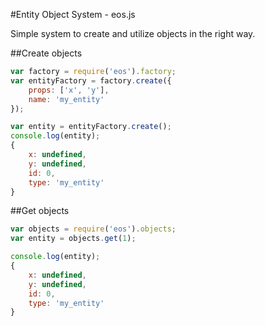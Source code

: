 #Entity Object System - eos.js

Simple system to create and utilize objects in the right way.

##Create objects
```js
var factory = require('eos').factory;
var entityFactory = factory.create({
    props: ['x', 'y'],
    name: 'my_entity'
});

var entity = entityFactory.create();
console.log(entity);
{
    x: undefined,
    y: undefined,
    id: 0,
    type: 'my_entity'
}
```

##Get objects
```js
var objects = require('eos').objects;
var entity = objects.get(1);

console.log(entity);
{
    x: undefined,
    y: undefined,
    id: 0,
    type: 'my_entity'
}
```